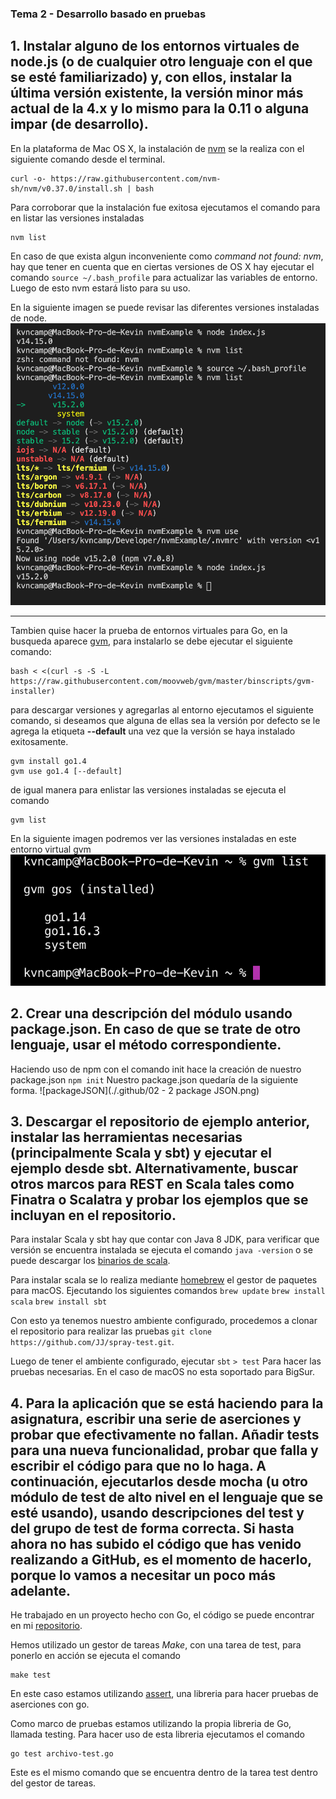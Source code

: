 ### Tema 2 - Desarrollo basado en pruebas 

## 1. Instalar alguno de los entornos virtuales de node.js (o de cualquier otro lenguaje con el que se esté familiarizado) y, con ellos, instalar la última versión existente, la versión minor más actual de la 4.x y lo mismo para la 0.11 o alguna impar (de desarrollo).

En la plataforma de Mac OS X, la instalación de [nvm](https://github.com/nvm-sh/nvm#installing-and-updating) se la realiza con el siguiente comando desde el terminal.

```
curl -o- https://raw.githubusercontent.com/nvm-sh/nvm/v0.37.0/install.sh | bash
```

Para corroborar que la instalación fue exitosa ejecutamos el comando para en listar las versiones instaladas 

```
nvm list
```

En caso de que exista algun inconveniente como *command not found: nvm*, hay que tener en cuenta que en ciertas versiones de OS X hay ejecutar el comando `source ~/.bash_profile` para actualizar las variables de entorno. Luego de esto nvm estará listo para su uso.

En la siguiente imagen se puede revisar las diferentes versiones instaladas de node. 
![versionesNode](./.github/02-1_multiples_versiones_Node.png)


--- 
Tambien quise hacer la prueba de entornos virtuales para Go, en la busqueda aparece [gvm](https://github.com/moovweb/gvm), para instalarlo se debe ejecutar el siguiente comando:

```
bash < <(curl -s -S -L https://raw.githubusercontent.com/moovweb/gvm/master/binscripts/gvm-installer)
```

para descargar versiones y agregarlas al entorno ejecutamos el siguiente comando, si deseamos que alguna de ellas sea la versión por defecto se le agrega la etiqueta **--default** una vez que la versión se haya instalado exitosamente.

```
gvm install go1.4
gvm use go1.4 [--default]
```

de igual manera para enlistar las versiones instaladas se ejecuta el comando 

```
gvm list
```

En la siguiente imagen podremos ver las versiones instaladas en este entorno virtual gvm
![versionesGo](./.github/02-1-1_gvm_version.png)


## 2. Crear una descripción del módulo usando package.json. En caso de que se trate de otro lenguaje, usar el método correspondiente.

Haciendo uso de npm con el comando init hace la creación de nuestro package.json 
`npm init`
Nuestro package.json quedaría de la siguiente forma.
![packageJSON](./.github/02 - 2 package JSON.png)

## 3. Descargar el repositorio de ejemplo anterior, instalar las herramientas necesarias (principalmente Scala y sbt) y ejecutar el ejemplo desde sbt. Alternativamente, buscar otros marcos para REST en Scala tales como Finatra o Scalatra y probar los ejemplos que se incluyan en el repositorio.

Para instalar Scala y sbt hay que contar con Java 8 JDK, para verificar que versión se encuentra instalada se ejecuta el comando 
`java -version` o se puede descargar los [binarios de scala](https://downloads.lightbend.com/scala/2.13.4/scala-2.13.4.tgz). 

Para instalar scala se lo realiza mediante [homebrew](https://brew.sh/index_es) el gestor de paquetes para macOS. Ejecutando los siguientes comandos
`brew update`
`brew install scala`
`brew install sbt`

Con esto ya tenemos nuestro ambiente configurado, procedemos a clonar el repositorio para realizar las pruebas `git clone https://github.com/JJ/spray-test.git`.

Luego de tener el ambiente configurado, ejecutar 
`sbt` 
`> test`
Para hacer las pruebas necesarias. En el caso de macOS no esta soportado para BigSur.

## 4. Para la aplicación que se está haciendo para la asignatura, escribir una serie de aserciones y probar que efectivamente no fallan. Añadir tests para una nueva funcionalidad, probar que falla y escribir el código para que no lo haga. A continuación, ejecutarlos desde mocha (u otro módulo de test de alto nivel en el lenguaje que se esté usando), usando descripciones del test y del grupo de test de forma correcta. Si hasta ahora no has subido el código que has venido realizando a GitHub, es el momento de hacerlo, porque lo vamos a necesitar un poco más adelante.

He trabajado en un proyecto hecho con Go, el código se puede encontrar en mi [repositorio](https://github.com/Golang-EC/go-notes).

Hemos utilizado un gestor de tareas *Make*, con una tarea de test, para ponerlo en acción se ejecuta el comando
```
make test
```

En este caso estamos utilizando [assert](github.com/stretchr/testify/assert), una libreria para hacer pruebas de aserciones con go.

Como marco de pruebas estamos utilizando la propia libreria de Go, llamada testing. Para hacer uso de esta libreria ejecutamos el comando 
``` 
go test archivo-test.go
```

Este es el mismo comando que se encuentra dentro de la tarea test dentro del gestor de tareas.